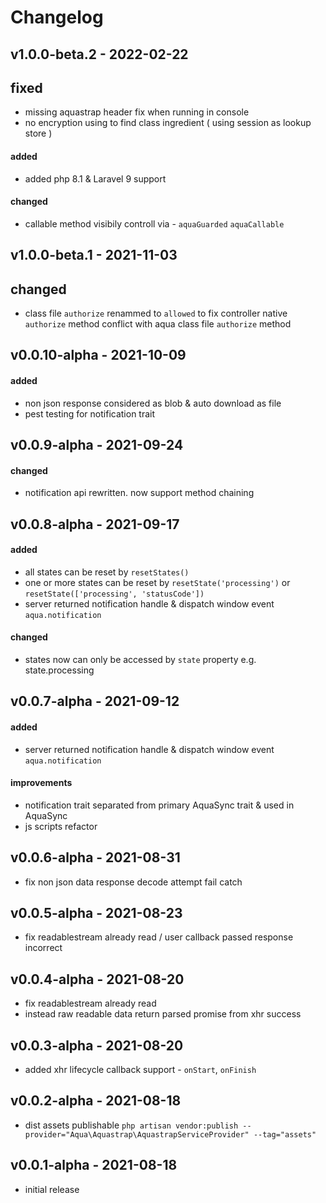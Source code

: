 # Changelog

## v1.0.0-beta.2 - 2022-02-22

## fixed
- missing aquastrap header fix when running in console
- no encryption using to find class ingredient ( using session as lookup store )

#### added
- added php 8.1 & Laravel 9 support

#### changed
- callable method visibily controll via - `aquaGuarded` `aquaCallable`

## v1.0.0-beta.1 - 2021-11-03

## changed
- class file `authorize` renammed to `allowed` to fix controller native `authorize` method conflict with aqua class file `authorize` method

## v0.0.10-alpha - 2021-10-09

#### added
- non json response considered as blob & auto download as file
- pest testing for notification trait

## v0.0.9-alpha - 2021-09-24

#### changed
- notification api rewritten. now support method chaining

## v0.0.8-alpha - 2021-09-17

#### added
- all states can be reset by `resetStates()`
- one or more states can be reset by `resetState('processing')` or `resetState(['processing', 'statusCode'])`
- server returned notification handle & dispatch window event `aqua.notification`

#### changed
- states now can only be accessed by `state` property e.g. state.processing

## v0.0.7-alpha - 2021-09-12

#### added
- server returned notification handle & dispatch window event `aqua.notification`

#### improvements
- notification trait separated from primary AquaSync trait & used in AquaSync
- js scripts refactor

## v0.0.6-alpha - 2021-08-31

- fix non json data response decode attempt fail catch

## v0.0.5-alpha - 2021-08-23

- fix readablestream already read / user callback passed response incorrect

## v0.0.4-alpha - 2021-08-20

- fix readablestream already read
- instead raw readable data return parsed promise from xhr success

## v0.0.3-alpha - 2021-08-20

- added xhr lifecycle callback support - `onStart`, `onFinish`

## v0.0.2-alpha - 2021-08-18

- dist assets publishable `php artisan vendor:publish --provider="Aqua\Aquastrap\AquastrapServiceProvider" --tag="assets"`

## v0.0.1-alpha - 2021-08-18

- initial release